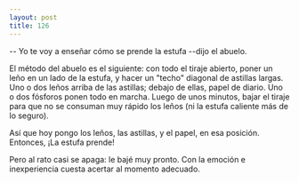 ```yaml
---
layout: post
title: 126
---
```


-- Yo te voy a enseñar cómo se prende la estufa --dijo el abuelo.

El método del abuelo es el siguiente: con todo el tiraje abierto, poner un leño en un lado de la estufa, y hacer un "techo" diagonal de astillas largas. Uno o dos leños arriba de las astillas; debajo de ellas, papel de diario. Uno o dos fósforos ponen todo en marcha. Luego de unos minutos, bajar el tiraje para que no se consuman muy rápido los leños (ni la estufa caliente más de lo seguro).

Así que hoy pongo los leños, las astillas, y el papel, en esa posición. Entonces, ¡La estufa prende!

Pero al rato casi se apaga: le bajé muy pronto. Con la emoción e inexperiencia cuesta acertar al momento adecuado.
